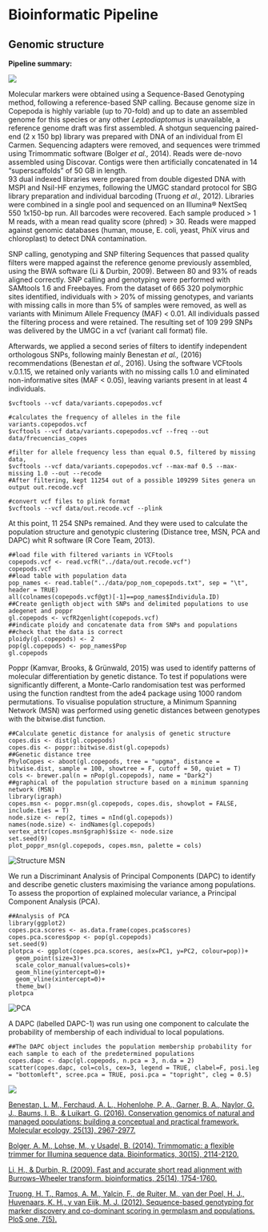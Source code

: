 
# Bioinformatic Pipeline 

## Genomic structure 

 **Pipeline summary:**
 
![](https://github.com/JavierUrban/Proyecto_Bioinf2020/blob/master/bin/pipeline.png?raw=true)

Molecular markers were obtained using a Sequence-Based Genotyping method, following a reference-based SNP calling. Because genome size in Copepoda is highly variable (up to 70-fold) and up to date an assembled genome for this species or any other *Leptodiaptomus* is unavailable, a reference genome draft was first assembled.  A shotgun sequencing paired-end (2 x 150 bp) library was prepared with DNA of an individual from El Carmen. Sequencing adapters were removed, and sequences were trimmed using Trimommatic software (Bolger *et al.,* 2014). Reads were de-novo assembled using Discovar. Contigs were then artificially concatenated in 14 “superscaffolds” of 50 GB in length.  
93 dual indexed libraries were prepared from double digested DNA with MSPI and NsiI-HF enzymes, following the UMGC standard protocol for SBG library preparation and individual barcoding (Truong *et al.,* 2012). Libraries were combined in a single pool and sequenced on an Illumina®️ NextSeq 550 1x150-bp run. All barcodes were recovered. Each sample produced > 1 M reads, with a mean read quality score (phred) > 30.  Reads were mapped against genomic databases (human, mouse, E. coli, yeast, PhiX virus and chloroplast) to detect DNA contamination.

SNP calling, genotyping and SNP filtering
Sequences that passed quality filters were mapped against the reference genome previously assembled, using the BWA software (Li & Durbin, 2009). Between 80 and 93% of reads aligned correctly. SNP calling and genotyping were performed with SAMtools 1.6 and Freebayes.  From the dataset of 665 320 polymorphic sites identified, individuals with > 20% of missing genotypes, and variants with missing calls in more than 5% of samples were removed, as well as variants with Minimum Allele Frequency (MAF) < 0.01. All individuals passed the filtering process and were retained. The resulting set of 109 299 SNPs was delivered by the UMGC in a vcf (variant call format) file. 

Afterwards, we applied a second series of filters to identify independent orthologous SNPs, following mainly Benestan *et al.,* (2016) recommendations (Benestan *et al.,* 2016). Using the software VCFtools v.0.1.15, we retained only variants with no missing calls 1.0 and eliminated non-informative sites (MAF < 0.05), leaving variants present in at least 4 individuals. 


```
$vcftools --vcf data/variants.copepodos.vcf

#calculates the frequency of alleles in the file variants.copepodos.vcf
$vcftools --vcf data/variants.copepodos.vcf --freq --out data/frecuencias_copes

#filter for allele frequency less than equal 0.5, filtered by missing data,
$vcftools --vcf data/variants.copepodos.vcf --max-maf 0.5 --max-missing 1.0 --out --recode
#After filtering, kept 11254 out of a possible 109299 Sites genera un output out.recode.vcf

#convert vcf files to plink format
$vcftools --vcf data/out.recode.vcf --plink

```

At this point, 11 254 SNPs remained. And they were used to calculate the population structure and genotypic clustering (Distance tree, MSN, PCA and DAPC) whit R software (R Core Team, 2013). 

```
##load file with filtered variants in VCFtools
copepods.vcf <- read.vcfR("../data/out.recode.vcf")
copepods.vcf
##load table with population data
pop_names <- read.table("../data/pop_nom_copepods.txt", sep = "\t", header = TRUE)
all(colnames(copepods.vcf@gt)[-1]==pop_names$Individula.ID)
##Create genligth object with SNPs and delimited populations to use adegenet and poppr
gl.copepods <- vcfR2genlight(copepods.vcf)
##indicate ploidy and concatenate data from SNPs and populations
##check that the data is correct
ploidy(gl.copepods) <- 2
pop(gl.copepods) <- pop_names$Pop
gl.copepods

```

Poppr (Kamvar, Brooks, & Grünwald, 2015) was used to identify patterns of molecular differentiation by genetic distance. To test if populations were significantly different, a Monte-Carlo randomisation test was performed using the function randtest from the ade4 package using 1000 random permutations. To visualise population structure, a Minimum Spanning Network (MSN) was performed using genetic distances between genotypes with the bitwise.dist function. 

```
##Calculate genetic distance for analysis of genetic structure 
copes.dis <- dist(gl.copepods)
copes.dis <- poppr::bitwise.dist(gl.copepods) 
##Genetic distance tree
PhyloCopes <- aboot(gl.copepods, tree = "upgma", distance = bitwise.dist, sample = 100, showtree = F, cutoff = 50, quiet = T)
cols <- brewer.pal(n = nPop(gl.copepods), name = "Dark2")
##graphical of the population structure based on a minimum spanning network (MSN)
library(igraph)
copes.msn <- poppr.msn(gl.copepods, copes.dis, showplot = FALSE, include.ties = T)
node.size <- rep(2, times = nInd(gl.copepods))
names(node.size) <- indNames(gl.copepods)
vertex_attr(copes.msn$graph)$size <- node.size
set.seed(9)
plot_poppr_msn(gl.copepods, copes.msn, palette = cols)

```
![Structure *MSN*](https://github.com/JavierUrban/Proyecto_Bioinf2020/blob/master/bin/structurMSN.png?raw=true)

We run a Discriminant Analysis of Principal Components (DAPC) to identify and describe genetic clusters maximising the variance among populations. To assess the proportion of explained molecular variance, a Principal Component Analysis (PCA).

``` 
##Analysis of PCA
library(ggplot2)
copes.pca.scores <- as.data.frame(copes.pca$scores)
copes.pca.scores$pop <- pop(gl.copepods)
set.seed(9)
plotpca <- ggplot(copes.pca.scores, aes(x=PC1, y=PC2, colour=pop))+
  geom_point(size=3)+ 
  scale_color_manual(values=cols)+
  geom_hline(yintercept=0)+
  geom_vline(xintercept=0)+
  theme_bw()
plotpca

```
![PCA](https://github.com/JavierUrban/Proyecto_Bioinf2020/blob/master/bin/PCAcopepods.png?raw=true)

A DAPC (labelled DAPC-1) was run using one component to calculate the probability of membership of each individual to local populations. 

```
##The DAPC object includes the population membership probability for each sample to each of the predetermined populations
copes.dapc <- dapc(gl.copepods, n.pca = 3, n.da = 2)
scatter(copes.dapc, col=cols, cex=3, legend = TRUE, clabel=F, posi.leg = "bottomleft", scree.pca = TRUE, posi.pca = "topright", cleg = 0.5)

```
![](https://github.com/JavierUrban/Proyecto_Bioinf2020/blob/master/bin/DAPC.png?raw=true)

[Benestan, L. M., Ferchaud, A. L., Hohenlohe, P. A., Garner, B. A., Naylor, G. J., Baums, I. B., & Luikart, G. (2016). Conservation genomics of natural and managed populations: building a conceptual and practical framework. Molecular ecology, 25(13), 2967-2977.](https://doi.org/10.1111/mec.13647)

[Bolger, A. M., Lohse, M., y Usadel, B. (2014). Trimmomatic: a flexible trimmer for Illumina sequence data. Bioinformatics, 30(15), 2114-2120.](https://doi.org/10.1093/bioinformatics/btu170)

[Li, H., & Durbin, R. (2009). Fast and accurate short read alignment with Burrows–Wheeler transform. bioinformatics, 25(14), 1754-1760.](https://doi.org/10.1093/bioinformatics/btp324)

[Truong, H. T., Ramos, A. M., Yalcin, F., de Ruiter, M., van der Poel, H. J., Huvenaars, K. H., y van Eijk, M. J. (2012). Sequence-based genotyping for marker discovery and co-dominant scoring in germplasm and populations. PloS one, 7(5).](https://doi.org/10.1371/journal.pone.0037565)
